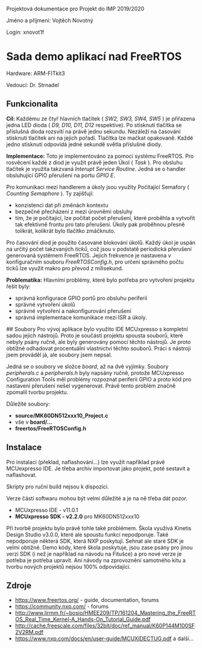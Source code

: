 Projektová dokumentace pro Projekt do IMP 2019/2020

Jméno a příjmení: Vojtěch Novotný

Login: xnovot1f

<div class="distance"></div>

# Sada demo aplikací nad FreeRTOS

Hardware: ARM-FITkit3

Vedoucí: Dr. Strnadel

<div class="distance"></div>

## Funkcionalita
**Cíl:** Každému ze čtyř hlavních tlačítek ( *SW2, SW3, SW4, SW5* ) je přiřazena jedna LED dioda ( *D9, D10, D11, D12* respektive). Po stisknutí tlačítka se příslušná dioda rozsvítí na právě jednu sekundu. Nezáleží na časování stisknutí tlačítek ani na jejich pořadí. Tlačítka lze mačkat opakovaně. Každé jedno stisknutí odpovídá jedné sekundě světla příslušné diody.

**Implementace:** Toto je implementováno za pomoci systému FreeRTOS. Pro rosvěcení každé z diod je využit právě jeden Úkol ( *Task* ). Pro obsluhu tlačítek je využita takzvaná *Interupt Service Routine*. Jedná se o handler obsluhující GPIO přerušení na portu *GPIO E*.

Pro komunikaci mezi handlerem a úkoly jsou využity Počítající Semafory ( *Counting Semaphore* ). Ty zajišťují:
 - konzistenci dat při změnách kontextu
 - bezpečné přecházení z mezi úrovněmi obsluhy
 - tím, že je počítající, lze počítat počet přerušení, které proběhla a vytvořit tak efektivně frontu pro tato přerušení. Úkoly pak proběhnou přesně tolikrát, kolikrát bylo tlačítko zmáčknuto.

Pro časování diod je použito časované blokování úkolů. Každý úkol je uspán na určitý počet takzvaných *ticků*, což jsou v podstatě periodická přerušení generovaná systémem FreeRTOS. Jejich frekvence je nastavena v konfiguračním souboru *FreeRTOSConfig.h*, pro určení správného počtu ticků lze využit makro pro převod z milisekund.

**Problematika:** Hlavními problémy, které bylo potřeba pro vytvoření projektu řešit byly:
 - správná konfigurace GPIO portů pro obsluhu periferií
 - správné vytvoření úkolů
 - správné vytvoření a nakonfigurování přerušení
 - správná implementace komunikace mezi ISR a úkoly.

<div class="page-break"></div>
## Soubory
Pro vývoj aplikace bylo využito IDE MCUxpresso s kompletní sadou jejich nástrojů. Proto je součástí projektu spousta souborů, které nebyly psány ručně, ale byly generovány pomocí těchto nástrojů. Je proto obtížné odhadovat procentuální vlastnictví těchto souborů. Práci s nástroji jsem prováděl já, ale soubory jsem nepsal.

Jedná se o soubory ve složce *board*, až na dvě vyjímky. Soubory *peripherals.c* a *peripherals.h* byly napsány ručně, protože MCUxpresso Configuration Tools měl problémy rozpoznat periferii GPIO a proto kód pro nastavení přerušení nešel vygenerovat. Právě tento problém značně zpomalil tvorbu projektu.

Důležité soubory:
 - **source/MK60DN512xxx10_Project.c**
 - vše v **board/...**
 - **freertos/FreeRTOSConfig.h**

## Instalace
Pro instalaci (překlad, naflashování...) lze využít například právě MCUexpresso IDE. Je třeba archiv importovat jako projekt, poté sestavit a naflashovat.

Skripty pro ruční build nejsou k dispozici.

Verze částí softwaru mohou být velmi důležité a je na ně třeba dát pozor.
 - MCUxpresso IDE - v11.0.1
 - **MCUxpresso SDK - v2.2.0** pro MK60DN512xxx10

Při tvorbě projektu bylo právě tohle také problémem. Škola využívá Kinetis Design Studio v3.0.0, které ale spoustu funkcí nepodporuje. Také nepodporuje některá SDK, která NXP poskytují. Sehnat ale staré SDK je velmi obtížné. Demo kódy, které škola poskytuje, jsou zase psány pro jinou verzi SDK (i než je například na návodu na Fitušce) a pro nové verze je potřeba je potřeba upravit. Ani návody na zprovoznění samotného kitu a tvorbu nových projektů nejsou 100% odpovídající.

<div class="distance"></div>

## Zdroje
 - https://www.freertos.org/ - guide, documentation, forums
 - https://community.nxp.com/ - forums
 - http://www.lirmm.fr/~bosio/HMEE209/TP/161204_Mastering_the_FreeRTOS_Real_Time_Kernel-A_Hands-On_Tutorial_Guide.pdf
 - http://cache.freescale.com/files/32bit/doc/ref_manual/K60P144M100SF2V2RM.pdf
 - https://www.nxp.com/docs/en/user-guide/MCUXIDECTUG.pdf
a další...

